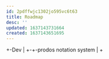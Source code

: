 ```yaml
---
id: 2pdffwjc1302jo595vc6t63
title: Roadmap
desc: ''
updated: 1637143731664
created: 1637143651695
---
```



+-Dev
|
+-+-prodos notation system
  |
  +